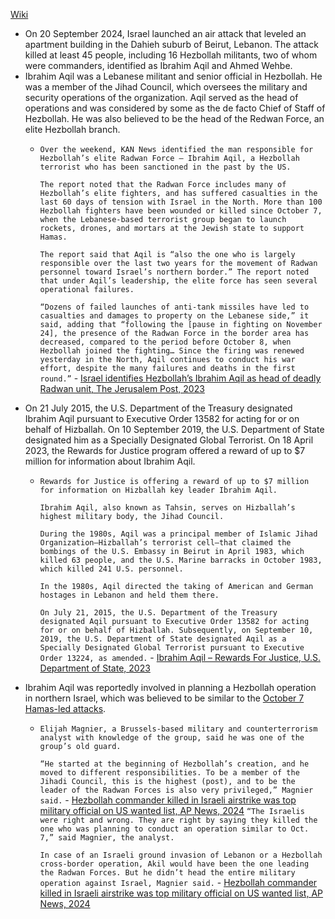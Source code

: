 [Wiki](https://en.wikipedia.org/wiki/20_September_2024_Beirut_attack)

- On 20 September 2024, Israel launched an air attack that leveled an apartment building in the Dahieh suburb of Beirut, Lebanon. The attack killed at least 45 people, including 16 Hezbollah militants, two of whom were commanders, identified as Ibrahim Aqil and Ahmed Wehbe.
- Ibrahim Aqil was a Lebanese militant and senior official in Hezbollah. He was a member of the Jihad Council, which oversees the military and security operations of the organization. Aqil served as the head of operations and was considered by some as the de facto Chief of Staff of Hezbollah. He was also believed to be the head of the Redwan Force, an elite Hezbollah branch.
	- `Over the weekend, KAN News identified the man responsible for Hezbollah’s elite Radwan Force – Ibrahim Aqil, a Hezbollah terrorist who has been sanctioned in the past by the US.`
	  
	  `The report noted that the Radwan Force includes many of Hezbollah’s elite fighters, and has suffered casualties in the last 60 days of tension with Israel in the North. More than 100 Hezbollah fighters have been wounded or killed since October 7, when the Lebanese-based terrorist group began to launch rockets, drones, and mortars at the Jewish state to support Hamas.`
	  
	  `The report said that Aqil is “also the one who is largely responsible over the last two years for the movement of Radwan personnel toward Israel’s northern border.” The report noted that under Aqil’s leadership, the elite force has seen several operational failures.`
	  
	  `“Dozens of failed launches of anti-tank missiles have led to casualties and damages to property on the Lebanese side,” it said, adding that “following the [pause in fighting on November 24], the presence of the Radwan Force in the border area has decreased, compared to the period before October 8, when Hezbollah joined the fighting… Since the firing was renewed yesterday in the North, Aqil continues to conduct his war effort, despite the many failures and deaths in the first round.”` - [Israel identifies Hezbollah’s Ibrahim Aqil as head of deadly Radwan unit, The Jerusalem Post, 2023](https://www.jpost.com/arab-israeli-conflict/article-776304)
- On 21 July 2015, the U.S. Department of the Treasury designated Ibrahim Aqil pursuant to Executive Order 13582 for acting for or on behalf of Hizballah. On 10 September 2019, the U.S. Department of State designated him as a Specially Designated Global Terrorist. On 18 April 2023, the Rewards for Justice program offered a reward of up to $7 million for information about Ibrahim Aqil.
	- `Rewards for Justice is offering a reward of up to $7 million for information on Hizballah key leader Ibrahim Aqil.`
	  
	  `Ibrahim Aqil, also known as Tahsin, serves on Hizballah’s highest military body, the Jihad Council.`
	  
	  `During the 1980s, Aqil was a principal member of Islamic Jihad Organization—Hizballah’s terrorist cell—that claimed the bombings of the U.S. Embassy in Beirut in April 1983, which killed 63 people, and the U.S. Marine barracks in October 1983, which killed 241 U.S. personnel.`
	  
	  `In the 1980s, Aqil directed the taking of American and German hostages in Lebanon and held them there.`
	  
	  `On July 21, 2015, the U.S. Department of the Treasury designated Aqil pursuant to Executive Order 13582 for acting for or on behalf of Hizballah. Subsequently, on September 10, 2019, the U.S. Department of State designated Aqil as a Specially Designated Global Terrorist pursuant to Executive Order 13224, as amended.` - [Ibrahim Aqil – Rewards For Justice, U.S. Department of State, 2023](https://rewardsforjustice.net/rewards/ibrahim-aqil/)
- Ibrahim Aqil was reportedly involved in planning a Hezbollah operation in northern Israel, which was believed to be similar to the [October 7 Hamas-led attacks](2023-%20Israel-Hamas%20War,%20Operation%20Iron%20Swords.md).
	- `Elijah Magnier, a Brussels-based military and counterterrorism analyst with knowledge of the group, said he was one of the group’s old guard.`
	  
	  `“He started at the beginning of Hezbollah’s creation, and he moved to different responsibilities. To be a member of the Jihadi Council, this is the highest (post), and to be the leader of the Radwan Forces is also very privileged,” Magnier said.` - [Hezbollah commander killed in Israeli airstrike was top military official on US wanted list, AP News, 2024](https://apnews.com/article/lebanon-hezbollah-israel-mideast-tensions-attack-8ec89de2b117b52e2c09b19155e35d13)
	  `“The Israelis were right and wrong. They are right by saying they killed the one who was planning to conduct an operation similar to Oct. 7,” said Magnier, the analyst.`
	  
	  `In case of an Israeli ground invasion of Lebanon or a Hezbollah cross-border operation, Akil would have been the one leading the Radwan Forces. But he didn’t head the entire military operation against Israel, Magnier said.` - [Hezbollah commander killed in Israeli airstrike was top military official on US wanted list, AP News, 2024](https://apnews.com/article/lebanon-hezbollah-israel-mideast-tensions-attack-8ec89de2b117b52e2c09b19155e35d13)